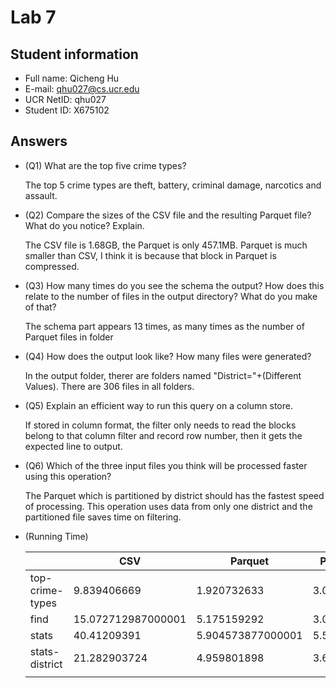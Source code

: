# Lab 7

## Student information
* Full name: Qicheng Hu
* E-mail: qhu027@cs.ucr.edu
* UCR NetID: qhu027
* Student ID: X675102

## Answers

* (Q1) What are the top five crime types?

  The top 5 crime types are theft, battery, criminal damage, narcotics and assault.
  
  
  
* (Q2) Compare the sizes of the CSV file and the resulting Parquet file? What do you notice? Explain.

  The CSV file is 1.68GB, the Parquet is only 457.1MB. Parquet is much smaller than CSV, I think it is because that block in Parquet is compressed.

  

* (Q3) How many times do you see the schema the output? How does this relate to the number of files in the output directory? What do you make of that?

  The schema part appears 13 times, as many times as the number of Parquet files in folder

  

* (Q4) How does the output look like? How many files were generated?

  In the output folder, therer are folders named "District="+(Different Values). There are 306 files in all folders.

  

* (Q5) Explain an efficient way to run this query on a column store.

  If stored in column format, the filter only needs to read the blocks belong to that column filter and record row number, then it gets the expected line to output.

  

* (Q6) Which of the three input files you think will be processed faster using this operation?

  The Parquet which is partitioned by district should has the fastest speed of processing. This operation uses data from only one district and the partitioned file saves time on filtering.



* (Running Time)

  |                 | CSV                | Parquet           | Parquet-Partitioned |
  | --------------- | ------------------ | ----------------- | ------------------- |
  | top-crime-types | 9.839406669        | 1.920732633       | 3.0499206780000003  |
  | find            | 15.072712987000001 | 5.175159292       | 3.001431841         |
  | stats           | 40.41209391        | 5.904573877000001 | 5.523294336         |
  | stats-district  | 21.282903724       | 4.959801898       | 3.6017020210000004  |
  |                 |                    |                   |                     |

  

